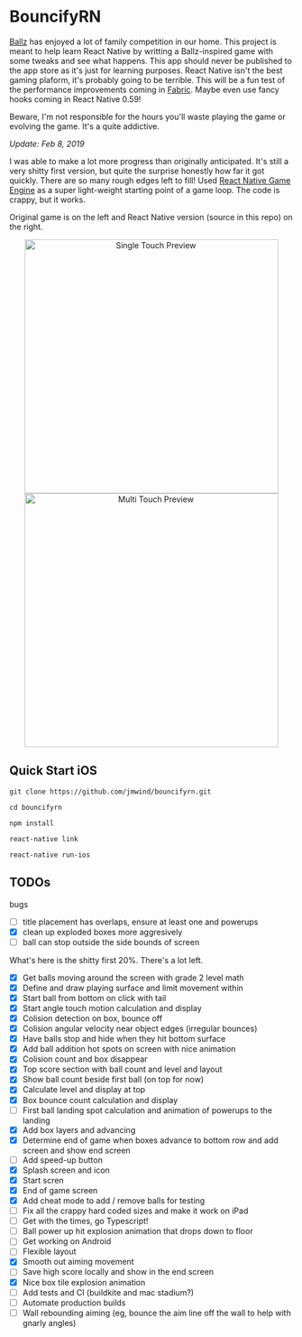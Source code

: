# BouncifyRN

[Ballz](https://itunes.apple.com/us/app/ballz/id1139609950) has enjoyed a lot of family competition in
our home. This project is meant to help learn React Native by writting a Ballz-inspired game
with some tweaks and see what happens. This app should never be published to the app store as it's
just for learning purposes. React Native isn't the best gaming plaform, it's probably going
to be terrible. This will be a fun test of the performance improvements coming in [Fabric](https://github.com/react-native-community/discussions-and-proposals/issues/4). Maybe even use fancy
hooks coming in React Native 0.59!

Beware, I'm not responsible for the hours you'll waste playing the game or evolving the game. It's
a quite addictive. 

*Update: Feb 8, 2019*

I was able to make a lot more progress than originally anticipated. It's still a very shitty first version, but quite the surprise honestly how far it got quickly. There are so many rough edges left to fill! Used [React Native Game Engine](https://github.com/bberak/react-native-game-engine) as a super light-weight starting point of a game loop. The code is crappy, but it works.

Original game is on the left and React Native version (source in this repo) on the right.

<p align="center">
    <img src="https://user-images.githubusercontent.com/199530/52727452-44065e00-2f83-11e9-808c-d4709217862b.gif" alt="Single Touch Preview" height="450" />
    <img src="https://user-images.githubusercontent.com/199530/52727460-4799e500-2f83-11e9-83fc-53e4ca5c4907.gif" alt="Multi Touch Preview" height="450" />
</p>

## Quick Start iOS

```
git clone https://github.com/jmwind/bouncifyrn.git

cd bouncifyrn

npm install

react-native link

react-native run-ios
```

## TODOs

bugs
- [ ] title placement has overlaps, ensure at least one and powerups
- [x] clean up exploded boxes more aggresively
- [ ] ball can stop outside the side bounds of screen

What's here is the shitty first 20%. There's a lot left.

- [x] Get balls moving around the screen with grade 2 level math
- [x] Define and draw playing surface and limit movement within
- [x] Start ball from bottom on click with tail
- [x] Start angle touch motion calculation and display
- [x] Colision detection on box, bounce off
- [x] Colision angular velocity near object edges (irregular bounces)
- [x] Have balls stop and hide when they hit bottom surface
- [x] Add ball addition hot spots on screen with nice animation
- [x] Colision count and box disappear
- [x] Top score section with ball count and level and layout
- [x] Show ball count beside first ball (on top for now)
- [x] Calculate level and display at top
- [x] Box bounce count calculation and display
- [ ] First ball landing spot calculation and animation of powerups to the landing
- [x] Add box layers and advancing
- [x] Determine end of game when boxes advance to bottom row and add screen and show end screen
- [ ] Add speed-up button
- [x] Splash screen and icon
- [x] Start scren
- [x] End of game screen
- [x] Add cheat mode to add / remove balls for testing
- [ ] Fix all the crappy hard coded sizes and make it work on iPad
- [ ] Get with the times, go Typescript!
- [ ] Ball power up hit explosion animation that drops down to floor
- [ ] Get working on Android
- [ ] Flexible layout 
- [x] Smooth out aiming movement
- [ ] Save high score locally and show in the end screen
- [x] Nice box tile explosion animation
- [ ] Add tests and CI (buildkite and mac stadium?)
- [ ] Automate production builds
- [ ] Wall rebounding aiming (eg, bounce the aim line off the wall to help with gnarly angles)
